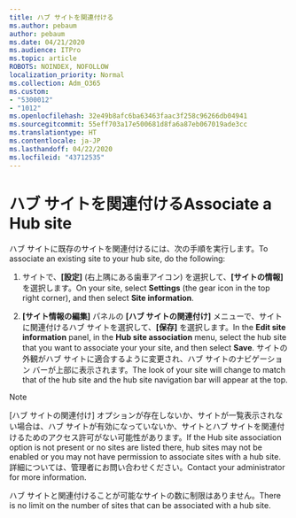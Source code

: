```yaml
---
title: ハブ サイトを関連付ける
ms.author: pebaum
author: pebaum
ms.date: 04/21/2020
ms.audience: ITPro
ms.topic: article
ROBOTS: NOINDEX, NOFOLLOW
localization_priority: Normal
ms.collection: Adm_O365
ms.custom:
- "5300012"
- "1012"
ms.openlocfilehash: 32e49b8afc6ba63463faac3f258c96266db04941
ms.sourcegitcommit: 55eff703a17e500681d8fa6a87eb067019ade3cc
ms.translationtype: HT
ms.contentlocale: ja-JP
ms.lasthandoff: 04/22/2020
ms.locfileid: "43712535"
---
```

# <a name="associate-a-hub-site"></a><span data-ttu-id="5b5ef-102">ハブ サイトを関連付ける</span><span class="sxs-lookup"><span data-stu-id="5b5ef-102">Associate a Hub site</span></span>

<span data-ttu-id="5b5ef-103">ハブ サイトに既存のサイトを関連付けるには、次の手順を実行します。</span><span class="sxs-lookup"><span data-stu-id="5b5ef-103">To associate an existing site to your hub site, do the following:</span></span>
  
1. <span data-ttu-id="5b5ef-104">サイトで、**[設定]** (右上隅にある歯車アイコン) を選択して、**[サイトの情報]** を選択します。</span><span class="sxs-lookup"><span data-stu-id="5b5ef-104">On your site, select **Settings** (the gear icon in the top right corner), and then select **Site information**.</span></span>

2. <span data-ttu-id="5b5ef-105">**[サイト情報の編集]** パネルの **[ハブ サイトの関連付け]** メニューで、サイトに関連付けるハブ サイトを選択して、**[保存]** を選択します。</span><span class="sxs-lookup"><span data-stu-id="5b5ef-105">In the **Edit site information** panel, in the **Hub site association** menu, select the hub site that you want to associate your your site, and then select **Save**.</span></span> <span data-ttu-id="5b5ef-106">サイトの外観がハブ サイトに適合するように変更され、ハブ サイトのナビゲーション バーが上部に表示されます。</span><span class="sxs-lookup"><span data-stu-id="5b5ef-106">The look of your site will change to match that of the hub site and the hub site navigation bar will appear at the top.</span></span>

 > [!Note]
><span data-ttu-id="5b5ef-107">[ハブ サイトの関連付け] オプションが存在しないか、サイトが一覧表示されない場合は、ハブ サイトが有効になっていないか、サイトとハブ サイトを関連付けるためのアクセス許可がない可能性があります。</span><span class="sxs-lookup"><span data-stu-id="5b5ef-107">If the Hub site association option is not present or no sites are listed there, hub sites may not be enabled or you may not have permission to associate sites with a hub site.</span></span> <span data-ttu-id="5b5ef-108">詳細については、管理者にお問い合わせください。</span><span class="sxs-lookup"><span data-stu-id="5b5ef-108">Contact your administrator for more information.</span></span>
>
><span data-ttu-id="5b5ef-109">ハブ サイトと関連付けることが可能なサイトの数に制限はありません。</span><span class="sxs-lookup"><span data-stu-id="5b5ef-109">There is no limit on the number of sites that can be associated with a hub site.</span></span>
  